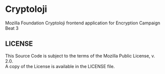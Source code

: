 # Cryptoloji

Mozilla Foundation Cryptoloji frontend application for Encryption Campaign Beat 3 


## LICENSE

This Source Code is subject to the terms of the Mozilla Public License, v. 2.0.  
A copy of the License is available in the LICENSE file.

